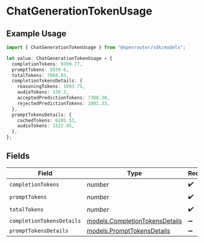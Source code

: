 # ChatGenerationTokenUsage

## Example Usage

```typescript
import { ChatGenerationTokenUsage } from "@openrouter/sdk/models";

let value: ChatGenerationTokenUsage = {
  completionTokens: 9399.77,
  promptTokens: 9559.6,
  totalTokens: 7060.03,
  completionTokensDetails: {
    reasoningTokens: 1093.75,
    audioTokens: 130.3,
    acceptedPredictionTokens: 7308.38,
    rejectedPredictionTokens: 2801.33,
  },
  promptTokensDetails: {
    cachedTokens: 6205.53,
    audioTokens: 1522.95,
  },
};
```

## Fields

| Field                                                                  | Type                                                                   | Required                                                               | Description                                                            |
| ---------------------------------------------------------------------- | ---------------------------------------------------------------------- | ---------------------------------------------------------------------- | ---------------------------------------------------------------------- |
| `completionTokens`                                                     | *number*                                                               | :heavy_check_mark:                                                     | N/A                                                                    |
| `promptTokens`                                                         | *number*                                                               | :heavy_check_mark:                                                     | N/A                                                                    |
| `totalTokens`                                                          | *number*                                                               | :heavy_check_mark:                                                     | N/A                                                                    |
| `completionTokensDetails`                                              | [models.CompletionTokensDetails](../models/completiontokensdetails.md) | :heavy_minus_sign:                                                     | N/A                                                                    |
| `promptTokensDetails`                                                  | [models.PromptTokensDetails](../models/prompttokensdetails.md)         | :heavy_minus_sign:                                                     | N/A                                                                    |